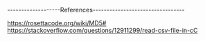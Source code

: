 


-------------------References---------------------------------

https://rosettacode.org/wiki/MD5#
https://stackoverflow.com/questions/12911299/read-csv-file-in-cC
